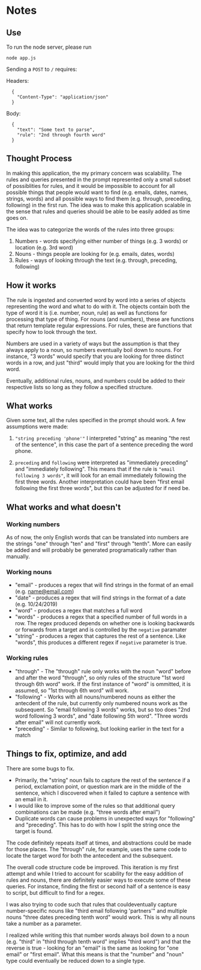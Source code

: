 # Notes

## Use

To run the node server, please run

`node app.js`

Sending a `POST` to `/` requires:

Headers:
```
  {
    "Content-Type": "application/json"
  }
```

Body:
```
  {
    "text": "Some text to parse",
    "rule": "2nd through fourth word"
  }
```

## Thought Process

In making this application, the my primary concern was scalability. The rules and queries presented in the prompt represented only a small subset of possiblities for rules, and it would be impossible to account for all possible things that people would want to find (e.g. emails, dates, names, strings, words) and all possible ways to find them (e.g. through, preceding, following) in the first run. The idea was to make this application scalable in the sense that rules and queries should be able to be easily added as time goes on.

The idea was to categorize the words of the rules into three groups:

1. Numbers - words specifying either number of things (e.g. 3 words) or location (e.g. 3rd word)
2. Nouns - things people are looking for (e.g. emails, dates, words)
3. Rules - ways of looking through the text (e.g. through, preceding, following)

## How it works 

The rule is ingested and converted word by word into a series of objects representing the word and what to do with it. The objects contain both the type of word it is (i.e. number, noun, rule) as well as functions for processing that type of thing. For nouns (and numbers), these are functions that return template regular expressions. For rules, these are functions that specify how to look through the text.

Numbers are used in a variety of ways but the assumption is that they always apply to a noun, so numbers eventually boil down to nouns. For instance, "3 words" would specify that you are looking for three distinct words in a row, and just "third" would imply that you are looking for the third word.

Eventually, additional rules, nouns, and numbers could be added to their respective lists so long as they follow a specified structure.


## What works

Given some text, all the rules specified in the prompt should work. A few assumptions were made:

1. `"string preceding 'phone'"` 
I interpreted "string" as meaning "the rest of the sentence", in this case the part of a sentence preceding the word phone.

2. `preceding` and `following` were interpreted as "immediately preceding" and "immediately following". This means that if the rule is `"email following 3 words"`, it will look for an email immediately following the first three words. Another interpretation could have been "first email following the first three words", but this can be adjusted for if need be.

## What works and what doesn't

### Working numbers

As of now, the only English words that can be translated into numbers are the strings "one" through "ten" and "first" through "tenth". More can easily be added and will probably be generated programatically rather than manually.

### Working nouns

- "email" - produces a regex that will find strings in the format of an email  (e.g. name@email.com)
- "date" - produces a regex that will find strings in the format of a date (e.g. 10/24/2019)
- "word" - produces a regex that matches a full word
- "words" - produces a regex that a specified number of full words in a row. The regex produced depends on whether one is looking backwards or forwards from a target and is controlled by the `negative` paramater
- "string" - produces a regex that captures the rest of a sentence. Like "words", this produces a different regex if `negative` parameter is true.

### Working rules

- "through" - The "through" rule only works with the noun "word" before and after the word "through", so only rules of the structure "1st word through 6th word" work. If the first instance of "word" is ommitted, it is assumed, so "1st through 6th word" will work.
- "following" - Works with all nouns/numbered nouns as either the antecdent of the rule, but currently only numbered nouns work as the subsequent. So "email following 3 words" works, but so too does "2nd word following 3 words", and "date following 5th word". "Three words after email" will not currently work.
- "preceding" - Similar to following, but looking earlier in the text for a match


## Things to fix, optimize, and add

There are some bugs to fix. 

- Primarily, the "string" noun fails to capture the rest of the sentence if a period, exclamation point, or question mark are in the middle of the sentence, which I discovered when it failed to capture a sentence with an email in it.
- I would like to improve some of the rules so that additional query combinations can be made (e.g. "three words after email")
- Duplicate words can cause problems in unexpected ways for "following" and "preceding". This has to do with how I split the string once the target is found.

The code definitely repeats itself at times, and abstractions could be made for those places. The "through" rule, for example, uses the same code to locate the target word for both the antecedent and the subsequent.

The overall code structure code be improved. This iteration is my first attempt and while I tried to account for scability for the easy addition of rules and nouns, there are definitely easier ways to execute some of these queries. For instance, finding the first or second half of a sentence is easy to script, but difficult to find for a regex. 

I was also trying to code such that rules that couldeventually capture number-specific nouns like "third email following 'partners'" and multiple nouns "three dates preceding tenth word"  would work. This is why all nouns take a number as a parameter.

I realized while writing this that number words always boil down to a noun (e.g. "third" in "third through tenth word" implies "third word") and that the reverse is true - looking for an "email" is the same as looking for "one email" or "first email". What this means is that the "number" and "noun" type could eventually be reduced down to a single type.
